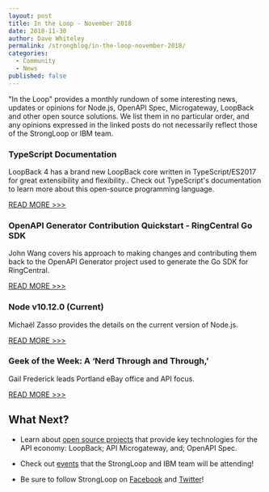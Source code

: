 ```yaml
---
layout: post
title: In the Loop - November 2018
date: 2018-11-30
author: Dave Whiteley
permalink: /strongblog/in-the-loop-november-2018/
categories:
  - Community
  - News
published: false
---
```


"In the Loop" provides a monthly rundown of some interesting news, updates or opinions for Node.js, OpenAPI Spec, Microgateway, LoopBack and other open source solutions. We list them in no particular order, and any opinions expressed in the linked posts do not necessarily reflect those of the StrongLoop or IBM team.
<!--more-->

### TypeScript Documentation

LoopBack 4 has a brand new LoopBack core written in TypeScript/ES2017 for great extensibility and flexibility.. Check out TypeScript's documentation to learn more about this open-source programming language. 

[READ MORE >>>](https://www.typescriptlang.org/docs/home.html)

### OpenAPI Generator Contribution Quickstart - RingCentral Go SDK

John Wang covers his approach to making changes and contributing them back to the OpenAPI Generator project used to generate the Go SDK for RingCentral.

[READ MORE >>>](https://medium.com/ringcentral-developers/openapi-generator-for-go-contribution-quickstart-8cc72bf37b53)

### Node v10.12.0 (Current)

Michaël Zasso provides the details on the current version of Node.js. 

[READ MORE >>>](https://nodejs.org/en/blog/release/v10.12.0/)

### Geek of the Week: A ‘Nerd Through and Through,’ 

Gail Frederick leads Portland eBay office and API focus.

[READ MORE >>>](https://www.geekwire.com/2018/gail-frederick/)


## What Next?

* Learn about [open source projects](https://strongloop.com/projects/) that provide key technologies for the API economy: LoopBack; API Microgateway, and; OpenAPI Spec. 

* Check out [events](https://strongloop.com/events/) that the StrongLoop and IBM team will be attending!

* Be sure to follow StrongLoop on [Facebook](https://www.facebook.com/strongloop/) and [Twitter](https://twitter.com/StrongLoop)!
